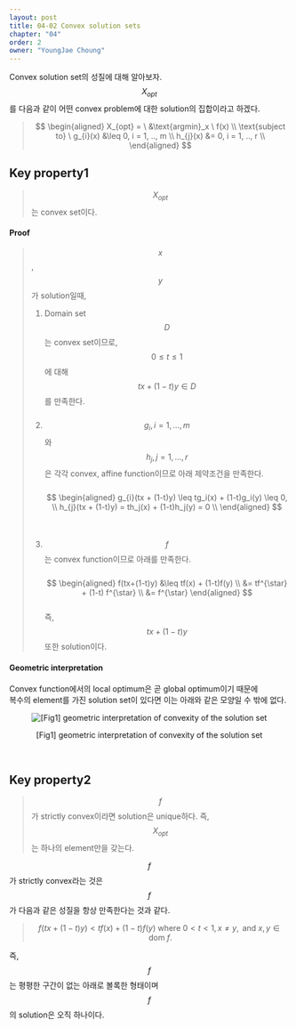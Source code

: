 ```yaml
---
layout: post
title: 04-02 Convex solution sets
chapter: "04"
order: 2
owner: "YoungJae Choung"
---
```

Convex solution set의 성질에 대해 알아보자. <br>
$$X_{opt}$$를 다음과 같이 어떤 convex problem에 대한 solution의 집합이라고 하겠다.

>$$
>\begin{aligned}
>    X_{opt} = \ &\text{argmin}_x \ f(x) \\
>    \text{subject to} \ g_{i}(x) &\leq 0, i = 1, .., m \\
>    h_{j}(x) &= 0, i = 1, .., r  \\
>\end{aligned}
>$$

## Key property1
>$$X_{opt}$$는 convex set이다. 

#### Proof
>$$x$$, $$y$$가 solution일때,
>1. Domain set $$D$$는 convex set이므로, <br>$$0 \le t \le 1$$에 대해 $$tx+ (1-t)y \in D$$를 만족한다.<br><br>
>2. $$g_i, i=1,\dotsc,m$$와 $$h_j, j=1, \dotsc,r$$은 각각 convex, affine function이므로 아래 제약조건을 만족한다. <br><br>
    $$
    \begin{aligned}
       g_{i}(tx + (1-t)y) \leq tg_i(x) + (1-t)g_i(y) \leq 0, \\
       h_{j}(tx + (1-t)y) = th_j(x) + (1-t)h_j(y) = 0 \\
    \end{aligned}
    $$<br><br>
>3. $$f$$는 convex function이므로 아래를 만족한다. <br><br>
    $$
    \begin{aligned}
      f(tx+(1-t)y) &\leq tf(x) + (1-t)f(y) \\ 
      &= tf^{\star} + (1-t) f^{\star} \\ 
      &= f^{\star}
    \end{aligned}
    $$ <br>
    즉, $$tx + (1-t)y$$ 또한 solution이다.
    
#### Geometric interpretation
Convex function에서의 local optimum은 곧 global optimum이기 때문에 <br>
복수의 element를 가진 solution set이 있다면 이는 아래와 같은 모양일 수 밖에 없다.<br>

<figure class="image" style="align: center;">
<p align="center">
  <img src="https://wikidocs.net/images/page/18263/multiple-optima.png" alt="[Fig1] geometric interpretation of convexity of the solution set">
  <figcaption style="text-align: center;">[Fig1] geometric interpretation of convexity of the solution set</figcaption>
</p>
</figure>
<br>

## Key property2
>$$f$$가 strictly convex이라면 solution은 unique하다. 즉, $$X_{opt}$$는 하나의 element만을 갖는다.

$$f$$가 strictly convex라는 것은 $$f$$가 다음과 같은 성질을 항상 만족한다는 것과 같다.<br>
>$$f(tx + (1-t)y) < tf(x) + (1-t)f(y) \text{ where } 0 < t < 1, x \neq y, \text{ and } x, y \in \text{dom } f.$$

즉, $$f$$는 평평한 구간이 없는 아래로 볼록한 형태이며 $$f$$의 solution은 오직 하나이다.
